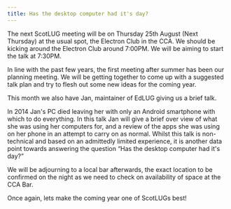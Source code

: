 ```yaml
---
title: Has the desktop computer had it's day?
---
```


The next ScotLUG meeting will be on Thursday 25th August (Next Thursday) at the usual spot, the Electron Club in the CCA. We should be kicking around the Electron Club around 7:00PM. We will be aiming to start the talk at 7:30PM.

In line with the past few years, the first meeting after summer has been our planning meeting. We will be getting together to come up with a suggested talk plan and try to flesh out some new ideas for the coming year.

This month we also have Jan, maintainer of EdLUG giving us a brief talk.

In 2014 Jan's PC died leaving her with only an Android smartphone with which to do everything. In this talk Jan will give a brief over view of what she was using her computers for, and a review of the apps she was using on her phone in an attempt to carry on as normal. Whilst this talk is non-technical and based on an admittedly limited experience, it is another data point towards answering the question “Has the desktop computer had it's day?”

We will be adjourning to a local bar afterwards, the exact location to be confirmed on the night as we need to check on availability of space at the CCA Bar.

Once again, lets make the coming year one of ScotLUGs best!
